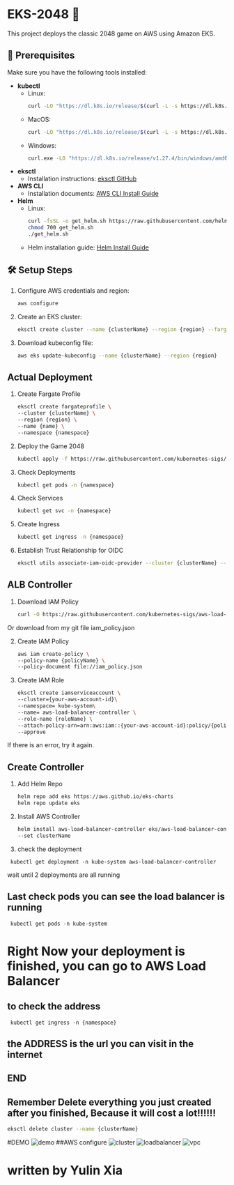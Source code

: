 # EKS-2048 🌟

<p>This project deploys the classic 2048 game on AWS using Amazon EKS.</p>

## 🚀 Prerequisites

Make sure you have the following tools installed:

- **kubectl**
  - Linux: 
    ```sh
    curl -LO "https://dl.k8s.io/release/$(curl -L -s https://dl.k8s.io/release/stable.txt)/bin/linux/amd64/kubectl"
    ```
  - MacOS: 
    ```sh
    curl -LO "https://dl.k8s.io/release/$(curl -L -s https://dl.k8s.io/release/stable.txt)/bin/darwin/amd64/kubectl"
    ```
  - Windows: 
    ```sh
    curl.exe -LO "https://dl.k8s.io/release/v1.27.4/bin/windows/amd64/kubectl.exe"
    ```
- **eksctl**
  - Installation instructions: [eksctl GitHub](https://github.com/eksctl-io/eksctl/blob/main/README.md)
- **AWS CLI**
  - Installation documents: [AWS CLI Install Guide](https://docs.aws.amazon.com/cli/latest/userguide/getting-started-install.html)
- **Helm**
  - Linux:
    ```sh
    curl -fsSL -o get_helm.sh https://raw.githubusercontent.com/helm/helm/main/scripts/get-helm-3
    chmod 700 get_helm.sh
    ./get_helm.sh
    ```
  - Helm installation guide: [Helm Install Guide](https://helm.sh/docs/intro/install/)

## 🛠️ Setup Steps

1. Configure AWS credentials and region:
   ```sh
   aws configure
   ```
2. Create an EKS cluster:
    ```sh
    eksctl create cluster --name {clusterName} --region {region} --fargate
    ```
3. Download kubeconfig file:
    ```sh
    aws eks update-kubeconfig --name {clusterName} --region {region}
    ```
## Actual Deployment 
1. Create Fargate Profile
    ```sh
    eksctl create fargateprofile \
    --cluster {clusterName} \
    --region {region} \
    --name {name} \
    --namespace {namespace}
    ```
2. Deploy the Game 2048
    ```sh
    kubectl apply -f https://raw.githubusercontent.com/kubernetes-sigs/aws-load-balancer-controller/v2.5.4/docs/examples/2048/2048_full.yaml
    ```
3. Check Deployments
    ```sh
    kubectl get pods -n {namespace}
    ```
4. Check Services
    ```sh
    kubectl get svc -n {namespace}
    ```
5. Create Ingress
    ```sh
    kubectl get ingress -n {namespace}
    ```
6. Establish Trust Relationship for OIDC
    ```sh
    eksctl utils associate-iam-oidc-provider --cluster {clusterName} --approve
    ```
## ALB Controller
1. Download IAM Policy
    ```sh
    curl -O https://raw.githubusercontent.com/kubernetes-sigs/aws-load-balancer-controller/v2.5.4/docs/install/iam_policy.json
    ```
Or download from my git file iam_policy.json

2. Create IAM Policy
    ```sh
    aws iam create-policy \
    --policy-name {policyName} \
    --policy-document file://iam_policy.json
    ```
3. Create IAM Role
    ```sh
    eksctl create iamserviceaccount \
    --cluster={your-aws-account-id}\
    --namespace= kube-system\
    --name= aws-load-balancer-controller \
    --role-name {roleName} \
    --attach-policy-arn=arn:aws:iam::{your-aws-account-id}:policy/{policyName} \
    --approve
    ```
If there is an error, try it again.

## Create Controller

1. Add Helm Repo
    ```sh
    helm repo add eks https://aws.github.io/eks-charts
    helm repo update eks
2. Install AWS Controller
    ```sh
    helm install aws-load-balancer-controller eks/aws-load-balancer-controller -n kube-system \
    --set clusterName
    ```
3. check the deployment
```shell
 kubectl get deployment -n kube-system aws-load-balancer-controller
```
wait until 2 deployments are all running

## Last check pods you can see the load balancer is running
```shell
 kubectl get pods -n kube-system
```
# Right Now your deployment is finished, you can go to AWS Load Balancer 
## to check the address
```shell
 kubectl get ingress -n {namespace}
```
## the ADDRESS is the url you can visit in the internet



## END
## Remember Delete everything you just created after you finished, Because it will cost a lot!!!!!!
  ```sh
  eksctl delete cluster --name {clusterName}
  ```

#DEMO
![demo](https://github.com/xiayulin123/EKS-2048/assets/113715923/4f9fc9d7-e4fc-4d6b-a398-5e5c98276e38)
##AWS configure
![cluster](https://github.com/xiayulin123/EKS-2048/assets/113715923/bd6023d9-2f61-4c0f-9e38-b4f77ebcfe36)
![loadbalancer](https://github.com/xiayulin123/EKS-2048/assets/113715923/dc0a365e-a2a9-453a-a18e-b502dcd543df)
![vpc](https://github.com/xiayulin123/EKS-2048/assets/113715923/1e2ddc2b-ef83-4991-bb2d-32ef60efe4b7)


# written by Yulin Xia